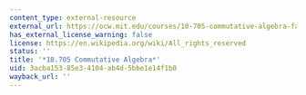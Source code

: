 ```yaml
---
content_type: external-resource
external_url: https://ocw.mit.edu/courses/18-705-commutative-algebra-fall-2008/
has_external_license_warning: false
license: https://en.wikipedia.org/wiki/All_rights_reserved
status: ''
title: '*18.705 Commutative Algebra*'
uid: 3acba153-85e3-4104-ab4d-5bbe1e14f1b0
wayback_url: ''
---
```

